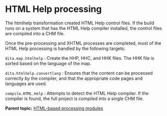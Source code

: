 # HTML Help processing

The htmlhelp transformation created HTML Help control files. If the build runs on a system that has the HTML Help compiler installed, the control files are compiled into a CHM file.

Once the pre-processing and XHTML processes are completed, most of the HTML Help processing is handled by the following targets:

 `dita.map.htmlhelp`
 :   Create the HHP, HHC, and HHK files. The HHK file is sorted based on the language of the map.

  `dita.htmlhelp.convertlang`
 :   Ensures that the content can be processed correctly by the compiler, and that the appropriate code pages and languages are used.

  `compile.HTML.Help`
 :   Attempts to detect the HTML Help compiler. If the compiler is found, the full project is compiled into a single CHM file.

 **Parent topic:** [HTML-based processing modules](../dev_ref/XhtmlWithNavigation.md)


